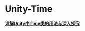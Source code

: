 # Unity-Time

**[详解Unity中Time类的用法与深入探究](<https://blog.csdn.net/weixin_43147385/article/details/127537231>)**
